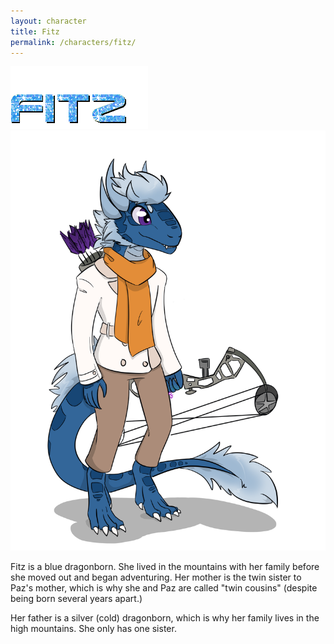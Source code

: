 ```yaml
---
layout: character
title: Fitz
permalink: /characters/fitz/
---
```


<img src="/img/fitzglitter.gif">
<img src="/img/fitz.png" alt="Fitz">

Fitz is a blue dragonborn. She lived in the mountains with her family before she moved out and began adventuring. Her mother is the twin sister to Paz's mother, which is why she and Paz are called "twin cousins" (despite being born several years apart.)

Her father is a silver (cold) dragonborn, which is why her family lives in the high mountains. She only has one sister.
